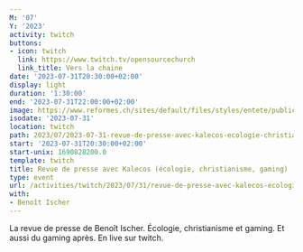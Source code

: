 ```yaml
---
M: '07'
Y: '2023'
activity: twitch
buttons:
- icon: twitch
  link: https://www.twitch.tv/opensourcechurch
  link_title: Vers la chaine
date: '2023-07-31T20:30:00+02:00'
display: light
duration: '1:30:00'
end: '2023-07-31T22:00:00+02:00'
image: https://www.reformes.ch/sites/default/files/styles/entete/public/data/images/comm/257/Beno%C3%AEt%20Ischer.jpg
isodate: '2023-07-31'
location: twitch
path: 2023/07/2023-07-31-revue-de-presse-avec-kalecos-ecologie-christianisme-gaming.md
start: '2023-07-31T20:30:00+02:00'
start-unix: 1690828200.0
template: twitch
title: Revue de presse avec Kalecos (écologie, christianisme, gaming)
type: event
url: /activities/twitch/2023/07/31/revue-de-presse-avec-kalecos-ecologie-christianisme-gaming
with:
- Benoît Ischer
---
```

La revue de presse de Benoît Ischer. Écologie, christianisme et gaming. Et aussi du gaming après. En live sur twitch.